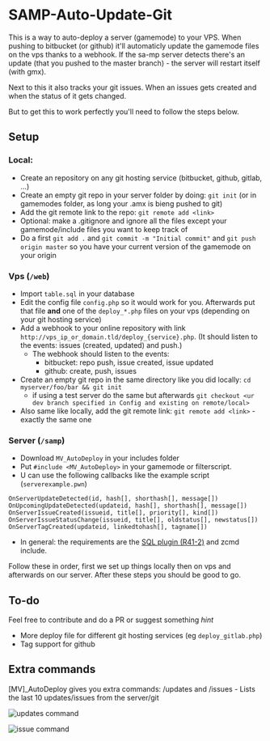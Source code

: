 # SAMP-Auto-Update-Git

This is a way to auto-deploy a server (gamemode) to your VPS. When pushing to bitbucket (or github) it'll automaticly update the gamemode files on the vps thanks to a webhook. If the sa-mp server detects there's an update (that you pushed to the master branch) - the server will restart itself (with gmx).

Next to this it also tracks your git issues. When an issues gets created and when the status of it gets changed.

But to get this to work perfectly you'll need to follow the steps below.

## Setup

### Local:
* Create an repository on any git hosting service (bitbucket, github, gitlab, ...)
* Create an empty git repo in your server folder by doing: `git init` (or in gamemodes folder, as long your .amx is bieng pushed to git)
* Add the git remote link to the repo: `git remote add <link>`
* Optional: make a .gitignore and ignore all the files except your gamemode/include files you want to keep track of
* Do a first `git add .` and `git commit -m "Initial commit"` and `git push origin master` so you have your current version of the gamemode on your origin

### Vps (`/web`)
* Import `table.sql` in your database
* Edit the config file `config.php` so it would work for you. Afterwards put that file **and** one of the `deploy_*.php` files on your vps (depending on your git hosting service)
* Add a webhook to your online repository with link `http://vps_ip_or_domain.tld/deploy_{service}.php`. (It should listen to the events: issues (created, updated) and push.)
  * The webhook should listen to the events:
    * bitbucket: repo push, issue created, issue updated
    * github: create, push, issues
* Create an empty git repo in the same directory like you did locally: `cd myserver/foo/bar && git init`
  * if using a test server do the same but afterwards `git checkout <ur dev branch specified in Config and existing on remote/local>`
* Also same like locally, add the git remote link: `git remote add <link>` - exactly the same one

### Server (`/samp`)
* Download `MV_AutoDeploy` in your includes folder
* Put `#include <MV_AutoDeploy>` in your gamemode or filterscript.
* U can use the following callbacks like the example script (`serverexample.pwn`)
```
OnServerUpdateDetected(id, hash[], shorthash[], message[])
OnUpcomingUpdateDetected(updateid, hash[], shorthash[], message[])
OnServerIssueCreated(issueid, title[], priority[], kind[])
OnServerIssueStatusChange(issueid, title[], oldstatus[], newstatus[])
OnServerTagCreated(updateid, linkedtohash[], tagname[])
```
* In general: the requirements are the [SQL plugin (R41-2)](https://github.com/pBlueG/SA-MP-MySQL/releases) and zcmd include.

Follow these in order, first we set up things locally then on vps and afterwards on our server. After these steps you should be good to go.

## To-do
Feel free to contribute and do a PR or suggest something *hint*

* More deploy file for different git hosting services (eg `deploy_gitlab.php`)
* Tag support for github

## Extra commands

[MV]_AutoDeploy gives you extra commands: /updates and /issues - Lists the last 10 updates/issues from the server/git

![updates command](http://puu.sh/vOVWv.jpg)

![issue command](https://puu.sh/wK8su.jpg)
